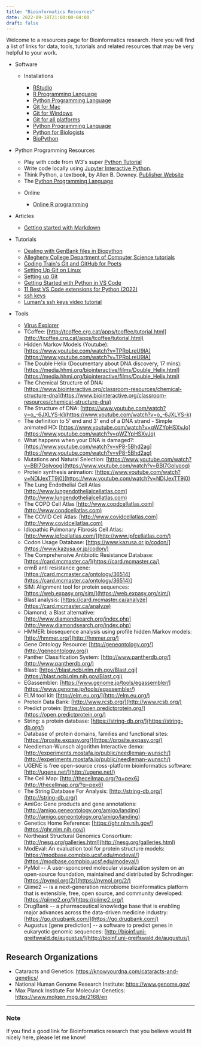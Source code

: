 ```yaml
---
title: "Bioinformatics Resources"
date: 2022-09-18T21:00:00-04:00
draft: false
---
```


Welcome to a resources page for Bioinformatics research. Here you will find a list of links for data, tools, tutorials and related resources that may be very helpful to your work.

* Software

  + Installations

    - [RStudio](https://posit.co/)
    - [R Programming Language](https://cran.rstudio.com/)
    - [Python Programming Language](https://www.python.org/downloads/)
    - [Git for Mac](https://mac.github.com/)
    - [Git for Windows](https://windows.github.com/)
    - [Git for all platforms](https://git-scm.com/)
    - [Python Programming Language](https://www.python.org/downloads/)
    - [Python for Biologists](https://www.pythonforbiologists.org/)
    - [BioPython](http://biopython.org/DIST/docs/tutorial/Tutorial.html)

* Python Programming Resources

    - Play with code from W3's super [Python Tutorial](https://www.w3schools.com/python/)
    - Write code locally using [Jupyter Interactive Python](http://oliverbonhamcarter.com/live/).
    - Think Python, a textbook, by Allen B. Downey.
[Publisher Website](https://greenteapress.com/wp/)
    - The [Python Programming Language](https://www.python.org/downloads/)

  + Online

    - [Online R programming](https://www.jdoodle.com/execute-r-online/)

* Articles

    - [Getting started with Markdown](https://www.markdownguide.org/getting-started/)

* Tutorials

    - [Dealing with GenBank files in Biopython](https://warwick.ac.uk/fac/sci/moac/people/students/peter_cock/python/genbank/)
    - [Allegheny College Department of Computer Science tutorials](https://www.youtube.com/playlist?list=PLsYZRXov75ZHSwWiCk0-jd1RcTuu_-zmD)
    - [Coding Train's Git and GitHub for Poets](https://www.youtube.com/playlist?list=PLRqwX-V7Uu6ZF9C0YMKuns9sLDzK6zoiV)
    - [Setting Up Git on Linux](https://www.digitalocean.com/community/tutorials/how-to-install-git-on-ubuntu-20-04)
    - [Setting up Git](https://swcarpentry.github.io/git-novice/02-setup/index.html)
    - [Getting Started with Python in VS Code](https://code.visualstudio.com/docs/python/python-tutorial)
    - [11 Best VS Code extensions for Python (2022)](https://towardsthecloud.com/best-vscode-extensions-python)
    - [ssh keys](https://www.ssh.com/ssh/keygen/)
    - [Luman's ssh keys video tutorial](https://www.youtube.com/watch?v=qEPjUGQFmzQ&list=PLsYZRXov75ZHSwWiCk0-jd1RcTuu_-zmD)

* Tools
  + [Virus Explorer](https://www.biointeractive.org/classroom-resources/virus-explorer)
  + TCoffee: [http://tcoffee.crg.cat/apps/tcoffee/tutorial.html](http://tcoffee.crg.cat/apps/tcoffee/tutorial.html)
  + Hidden Markov Models (Youtube): [https://www.youtube.com/watch?v=TPRoLreU9lA](https://www.youtube.com/watch?v=TPRoLreU9lA)
  + The Double Helix (Documentary about DNA discovery, 17 mins): [https://media.hhmi.org/biointeractive/films/Double_Helix.html](https://media.hhmi.org/biointeractive/films/Double_Helix.html)
  + The Chemical Structure of DNA: [https://www.biointeractive.org/classroom-resources/chemical-structure-dna](https://www.biointeractive.org/classroom-resources/chemical-structure-dna)
  + The Structure of DNA: [https://www.youtube.com/watch?v=o_-6JXLYS-k](https://www.youtube.com/watch?v=o_-6JXLYS-k)
  + The definition to 5' end and 3' end of a DNA strand - Simple animated HD: [https://www.youtube.com/watch?v=qWZYpHSXvJo](https://www.youtube.com/watch?v=qWZYpHSXvJo)
  + What happens when your DNA is damaged?: [https://www.youtube.com/watch?v=vP8-5Bhd2ag](https://www.youtube.com/watch?v=vP8-5Bhd2ag)
  + Mutations and Natural Selection: [https://www.youtube.com/watch?v=BBI7GoIyoog](https://www.youtube.com/watch?v=BBI7GoIyoog)
  + Protein synthesis animation: [https://www.youtube.com/watch?v=NDIJexTT9j0](https://www.youtube.com/watch?v=NDIJexTT9j0)
  + The Lung Endothelial Cell Atlas [http://www.lungendothelialcellatlas.com](http://www.lungendothelialcellatlas.com)
  + The COPD Cell Atlas [http://www.copdcellatlas.com](http://www.copdcellatlas.com)
  + The COVID Cell Atlas: [http://www.covidcellatlas.com](http://www.covidcellatlas.com)
  + Idiopathic Pulmonary Fibrosis Cell Atlas: [http://www.ipfcellatlas.com/](http://www.ipfcellatlas.com/)
  + Codon Usage Database: [https://www.kazusa.or.jp/codon/](https://www.kazusa.or.jp/codon/)
  + The Comprehensive Antibiotic Resistance Database: [https://card.mcmaster.ca/](https://card.mcmaster.ca/)
  + ermB anti resistance gene: [https://card.mcmaster.ca/ontology/36514](https://card.mcmaster.ca/ontology/36514)]
  + SIM: Alignment tool for protein sequences: [https://web.expasy.org/sim/](https://web.expasy.org/sim/)
  + Blast analysis: [https://card.mcmaster.ca/analyze](https://card.mcmaster.ca/analyze)
  + Diamond; a Blast alternative: [http://www.diamondsearch.org/index.php](http://www.diamondsearch.org/index.php)
  + HMMER: biosequence analysis using profile hidden Markov models: [http://hmmer.org/](http://hmmer.org/)
  + Gene Ontology Resource: [http://geneontology.org/](http://geneontology.org/)
  + Panther Classification System: [http://www.pantherdb.org/](http://www.pantherdb.org/)
  + Blast: [https://blast.ncbi.nlm.nih.gov/Blast.cgi](https://blast.ncbi.nlm.nih.gov/Blast.cgi)
  + EGassembler: [https://www.genome.jp/tools/egassembler/](https://www.genome.jp/tools/egassembler/)
  + ELM tool kit: [http://elm.eu.org/](http://elm.eu.org/)
  + Protein Data Bank: [http://www.rcsb.org/](http://www.rcsb.org/)
  + Predict protein: [https://open.predictprotein.org/](https://open.predictprotein.org/)
  + String: a protein database: [https://string-db.org/](https://string-db.org/)
  + Database of protein domains, families and functional sites: [https://prosite.expasy.org/](https://prosite.expasy.org/)
  + Needleman-Wunsch algorithm Interactive demo: [http://experiments.mostafa.io/public/needleman-wunsch/](http://experiments.mostafa.io/public/needleman-wunsch/)
  + UGENE is free open-source cross-platform bioinformatics software: [http://ugene.net/](http://ugene.net/)
  + The Cell Map: [http://thecellmap.org/?q=pex6](http://thecellmap.org/?q=pex6)
  + The String Database For Analysis: [http://string-db.org/](http://string-db.org/)
  + AmiGo: Gene products and gene annotations: [http://amigo.geneontology.org/amigo/landing](http://amigo.geneontology.org/amigo/landing)
  + Genetics Home Reference: [https://ghr.nlm.nih.gov/](https://ghr.nlm.nih.gov/)
  + Northeast Structural Genomics Consortium: [http://nesg.org/galleries.html](http://nesg.org/galleries.html)
  + ModEval: An evaluation tool for protein structure models: [https://modbase.compbio.ucsf.edu/modeval/](https://modbase.compbio.ucsf.edu/modeval/)
  + PyMol -- A user-sponcored molecular visualization system on an open-source foundation, maintained and distributed by Schrodinger: [https://pymol.org/2/](https://pymol.org/2/)
  + Qiime2 -- is a next-generation microbiome bioinformatics platform that is extensible, free, open source, and community developed: [https://qiime2.org/](https://qiime2.org/)
  + DrugBank -- a pharmaceutical knowledge base that is enabling major advances across the data-driven medicine industry: [https://go.drugbank.com/](https://go.drugbank.com/)
  + Augustus [gene prediction] -- a software to predict genes in eukaryotic genomic sequences: [http://bioinf.uni-greifswald.de/augustus/](http://bioinf.uni-greifswald.de/augustus/)

## Research Organizations

* Cataracts and Genetics: https://knowyourdna.com/cataracts-and-genetics/
* National Human Genome Research Institute: https://www.genome.gov/
* Max Planck Institute For Molecular Genetics: https://www.molgen.mpg.de/2168/en

---
### Note
If you find a good link for Bioinformatics research that you believe would fit nicely here, please let me know!

